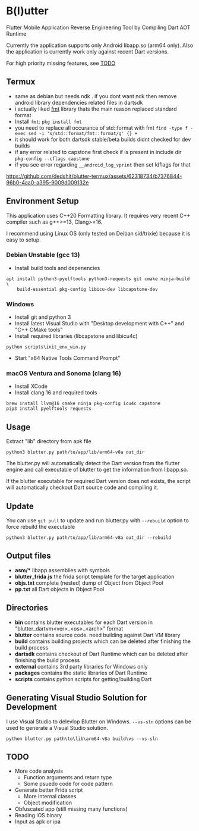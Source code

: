 

# B(l)utter
Flutter Mobile Application Reverse Engineering Tool by Compiling Dart AOT Runtime

Currently the application supports only Android libapp.so (arm64 only).
Also the application is currently work only against recent Dart versions.

For high priority missing features, see [TODO](#todo)

## Termux

- same as debian but needs ndk . if you dont want ndk then remove android library dependencies related files in dartsdk
- i actually liked [fmt](https://github.com/fmtlib/fmt.git) library thats the main reason replaced standard format
- Install `fmt`: `pkg install fmt`
- you need to replace all occurance of std::format with fmt
  ```find -type f -exec sed -i 's/std::format/fmt::format/g' {} +```
- it should work for both dartsdk stable/beta builds didnt checked for dev builds
- if any error related to capstone first check if is present in include dir  
    ```pkg-config --cflags capstone```
- if you see error regarding ```__android_log_vprint``` then set ldflags for that

https://github.com/dedshit/blutter-termux/assets/62318734/b7376844-96b0-4aa0-a395-9009d009132e


## Environment Setup
This application uses C++20 Formatting library. It requires very recent C++ compiler such as g++>=13, Clang>=16.

I recommend using Linux OS (only tested on Deiban sid/trixie) because it is easy to setup.

### Debian Unstable (gcc 13)
- Install build tools and depenencies
```
apt install python3-pyelftools python3-requests git cmake ninja-build \
    build-essential pkg-config libicu-dev libcapstone-dev
```

### Windows
- Install git and python 3
- Install latest Visual Studio with "Desktop development with C++" and "C++ CMake tools"
- Install required libraries (libcapstone and libicu4c)
```
python scripts\init_env_win.py
```
- Start "x64 Native Tools Command Prompt"

### macOS Ventura and Sonoma (clang 16)
- Install XCode
- Install clang 16 and required tools
```
brew install llvm@16 cmake ninja pkg-config icu4c capstone
pip3 install pyelftools requests
```

## Usage
Extract "lib" directory from apk file
```
python3 blutter.py path/to/app/lib/arm64-v8a out_dir
```
The blutter.py will automatically detect the Dart version from the flutter engine and call executable of blutter to get the information from libapp.so.

If the blutter executable for required Dart version does not exists, the script will automatically checkout Dart source code and compiling it.

## Update
You can use ```git pull``` to update and run blutter.py with ```--rebuild``` option to force rebuild the executable
```
python3 blutter.py path/to/app/lib/arm64-v8a out_dir --rebuild
```

## Output files
- **asm/\*** libapp assemblies with symbols
- **blutter_frida.js** the frida script template for the target application
- **objs.txt** complete (nested) dump of Object from Object Pool
- **pp.txt** all Dart objects in Object Pool


## Directories
- **bin** contains blutter executables for each Dart version in "blutter_dartvm\<ver\>\_\<os\>\_\<arch\>" format
- **blutter** contains source code. need building against Dart VM library
- **build** contains building projects which can be deleted after finishing the build process
- **dartsdk** contains checkout of Dart Runtime which can be deleted after finishing the build process
- **external** contains 3rd party libraries for Windows only
- **packages** contains the static libraries of Dart Runtime
- **scripts** contains python scripts for getting/building Dart


## Generating Visual Studio Solution for Development
I use Visual Studio to delevlop Blutter on Windows. ```--vs-sln``` options can be used to generate a Visual Studio solution.
```
python blutter.py path\to\lib\arm64-v8a build\vs --vs-sln
```

## TODO
- More code analysis
  - Function arguments and return type
  - Some psuedo code for code pattern
- Generate better Frida script
  - More internal classes
  - Object modification
- Obfuscated app (still missing many functions)
- Reading iOS binary
- Input as apk or ipa
